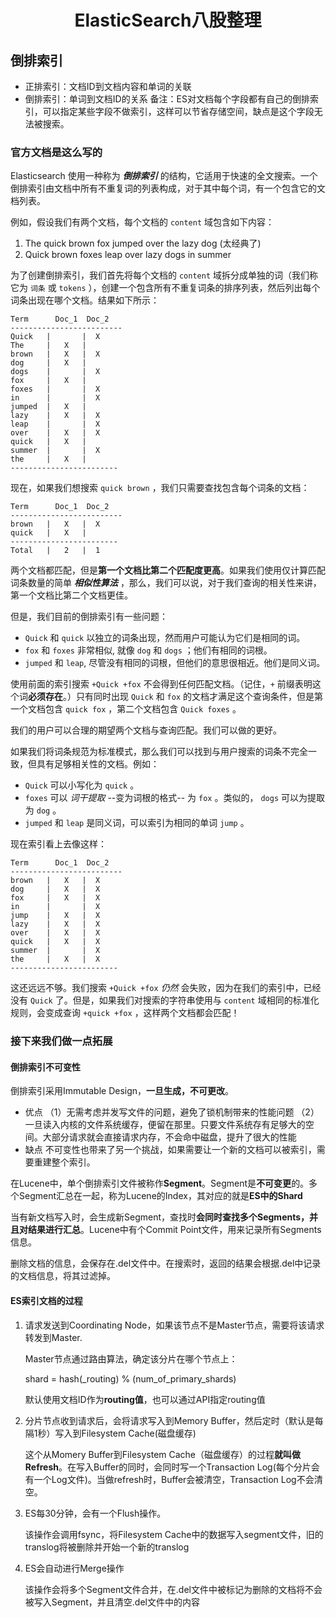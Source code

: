 <div align="center">
    <h1>
        ElasticSearch八股整理
    </h1>
</div>

## 倒排索引

- 正排索引：文档ID到文档内容和单词的关联
- 倒排索引：单词到文档ID的关系
  备注：ES对文档每个字段都有自己的倒排索引，可以指定某些字段不做索引，这样可以节省存储空间，缺点是这个字段无法被搜索。

### 官方文档是这么写的

Elasticsearch 使用一种称为 ***倒排索引*** 的结构，它适用于快速的全文搜索。一个倒排索引由文档中所有不重复词的列表构成，对于其中每个词，有一个包含它的文档列表。

例如，假设我们有两个文档，每个文档的 `content` 域包含如下内容：

1. The quick brown fox jumped over the lazy dog (太经典了)
2. Quick brown foxes leap over lazy dogs in summer

为了创建倒排索引，我们首先将每个文档的 `content` 域拆分成单独的词（我们称它为 `词条` 或 `tokens` ），创建一个包含所有不重复词条的排序列表，然后列出每个词条出现在哪个文档。结果如下所示：

```
Term      Doc_1  Doc_2
-------------------------
Quick   |       |  X
The     |   X   |
brown   |   X   |  X
dog     |   X   |
dogs    |       |  X
fox     |   X   |
foxes   |       |  X
in      |       |  X
jumped  |   X   |
lazy    |   X   |  X
leap    |       |  X
over    |   X   |  X
quick   |   X   |
summer  |       |  X
the     |   X   |
------------------------
```

现在，如果我们想搜索 `quick brown` ，我们只需要查找包含每个词条的文档：

```
Term      Doc_1  Doc_2
-------------------------
brown   |   X   |  X
quick   |   X   |
------------------------
Total   |   2   |  1
```

两个文档都匹配，但是**第一个文档比第二个匹配度更高**。如果我们使用仅计算匹配词条数量的简单 ***相似性算法*** ，那么，我们可以说，对于我们查询的相关性来讲，第一个文档比第二个文档更佳。

但是，我们目前的倒排索引有一些问题：

- `Quick` 和 `quick` 以独立的词条出现，然而用户可能认为它们是相同的词。
- `fox` 和 `foxes` 非常相似, 就像 `dog` 和 `dogs` ；他们有相同的词根。
- `jumped` 和 `leap`, 尽管没有相同的词根，但他们的意思很相近。他们是同义词。

使用前面的索引搜索 `+Quick +fox` 不会得到任何匹配文档。（记住，`+` 前缀表明这个词**必须存在**。）只有同时出现 `Quick` 和 `fox` 的文档才满足这个查询条件，但是第一个文档包含 `quick fox` ，第二个文档包含 `Quick foxes` 。

我们的用户可以合理的期望两个文档与查询匹配。我们可以做的更好。

如果我们将词条规范为标准模式，那么我们可以找到与用户搜索的词条不完全一致，但具有足够相关性的文档。例如：

- `Quick` 可以小写化为 `quick` 。
- `foxes` 可以 *词干提取* --变为词根的格式-- 为 `fox` 。类似的， `dogs` 可以为提取为 `dog` 。
- `jumped` 和 `leap` 是同义词，可以索引为相同的单词 `jump` 。

现在索引看上去像这样：

```
Term      Doc_1  Doc_2
-------------------------
brown   |   X   |  X
dog     |   X   |  X
fox     |   X   |  X
in      |       |  X
jump    |   X   |  X
lazy    |   X   |  X
over    |   X   |  X
quick   |   X   |  X
summer  |       |  X
the     |   X   |  X
------------------------
```

这还远远不够。我们搜索 `+Quick +fox` *仍然* 会失败，因为在我们的索引中，已经没有 `Quick` 了。但是，如果我们对搜索的字符串使用与 `content` 域相同的标准化规则，会变成查询 `+quick +fox` ，这样两个文档都会匹配！

### 接下来我们做一点拓展

#### 倒排索引不可变性

倒排索引采用Immutable Design，**一旦生成，不可更改**。

- 优点
   （1）无需考虑并发写文件的问题，避免了锁机制带来的性能问题
   （2）一旦读入内核的文件系统缓存，便留在那里。只要文件系统存有足够大的空间。大部分请求就会直接请求内存，不会命中磁盘，提升了很大的性能
- 缺点
   不可变性也带来了另一个挑战，如果需要让一个新的文档可以被索引，需要重建整个索引。

在Lucene中，单个倒排索引文件被称作**Segment**。Segment是**不可变更**的。多个Segment汇总在一起，称为Lucene的Index，其对应的就是**ES中的Shard**

当有新文档写入时，会生成新Segment，查找时**会同时查找多个Segments，并且对结果进行汇总**。Lucene中有个Commit Point文件，用来记录所有Segments信息。

删除文档的信息，会保存在.del文件中。在搜索时，返回的结果会根据.del中记录的文档信息，将其过滤掉。

#### ES索引文档的过程

1. 请求发送到Coordinating Node，如果该节点不是Master节点，需要将该请求转发到Master.

   Master节点通过路由算法，确定该分片在哪个节点上：

   shard = hash(_routing) % (num_of_primary_shards)

   默认使用文档ID作为**routing值**，也可以通过API指定routing值

2. 分片节点收到请求后，会将请求写入到Memory Buffer，然后定时（默认是每隔1秒）写入到Filesystem Cache(磁盘缓存)

   这个从Momery Buffer到Filesystem Cache（磁盘缓存）的过程**就叫做Refresh**。在写入Buffer的同时，会同时写一个Transaction Log(每个分片会有一个Log文件)。当做refresh时，Buffer会被清空，Transaction Log不会清空。

3. ES每30分钟，会有一个Flush操作。

   该操作会调用fsync，将Filesystem Cache中的数据写入segment文件，旧的translog将被删除并开始一个新的translog

4. ES会自动进行Merge操作

   该操作会将多个Segment文件合并，在.del文件中被标记为删除的文档将不会被写入Segment，并且清空.del文件中的内容